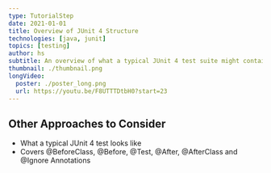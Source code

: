 ```yaml
---
type: TutorialStep
date: 2021-01-01
title: Overview of JUnit 4 Structure
technologies: [java, junit]
topics: [testing]
author: hs
subtitle: An overview of what a typical JUnit 4 test suite might contain
thumbnail: ./thumbnail.png
longVideo:
  poster: ./poster_long.png
  url: https://youtu.be/F8UTTTDtbH0?start=23
---
```


## Other Approaches to Consider
- What a typical JUnit 4 test looks like
- Covers @BeforeClass, @Before, @Test, @After, @AfterClass and @Ignore Annotations